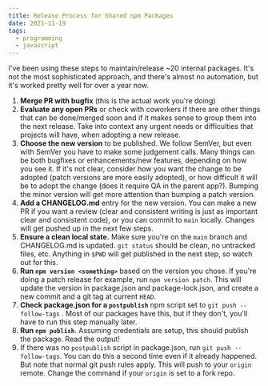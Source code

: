 ```yaml
---
title: Release Process for Shared npm Packages
date: 2021-11-19
tags:
  - programming
  - javascript
---
```


I've been using these steps to maintain/release ~20 internal packages. It's
not the most sophisticated approach, and there's almost no automation, but
it's worked pretty well for over a year now.

1. **Merge PR with bugfix** (this is the actual work you're doing)
1. **Evaluate any open PRs** or check with coworkers if there are other things that can be done/merged soon and if it makes sense to group them into the next release. Take into context any urgent needs or difficulties that projects will have, when adopting a new release.
1. **Choose the new version** to be published. We follow SemVer, but even with SemVer you have to make some judgement calls. Many things can be both bugfixes or enhancements/new features, depending on how you see it. If it's not clear, consider how you want the change to be adopted (patch versions are more easily adopted), or how difficult it will be to adopt the change (does it require QA in the parent app?). Bumping the minor version will get more attention than bumping a patch version.
1. **Add a CHANGELOG.md** entry for the new version. You can make a new PR if you want a review (clear and consistent writing is just as important clear and consistent code), or you can commit to `main` locally. Changes will get pushed up in the next few steps.
1. **Ensure a clean local state.** Make sure you're on the `main` branch and CHANGELOG.md is updated. `git status` should be clean, no untracked files, etc. Anything in `$PWD` will get published in the next step, so watch out for this.
1. **Run `npm version <something>`** based on the version you chose. If you're doing a patch release for example, run `npm version patch`. This will update the version in package.json and package-lock.json, and create a new commit and a git tag at current `HEAD`.
1. **Check package.json for a `postpublish`** npm script set to `git push --follow-tags` . Most of our packages have this, but if they don't, you'll have to run this step manually later.
1. **Run `npm publish`**. Assuming credentials are setup, this should publish the package. Read the output!
1. If there was no `postpublish` script in package.json, run `git push --follow-tags`. You can do this a second time even if it already happened. But note that normal git push rules apply. This will push to your `origin` remote. Change the command if your `origin` is set to a fork repo.
